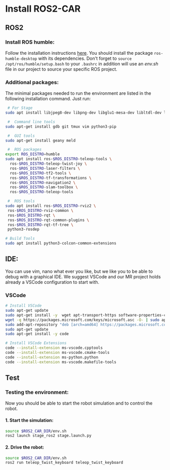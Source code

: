 # Install ROS2-CAR

## ROS2
### Install ROS humble:
Follow the installation instructions [here](https://docs.ros.org/en/humble/Installation.html). You should install the package `ros-humble-desktop` with its dependencies. Don't forget to `source /opt/ros/humble/setup.bash` to your `.bashrc` in addition will use an *env.sh* file in our project to source your specific ROS project.

### Additional packages:
The minimal packages needed to run the environment are listed in the following installation command. Just run:
``` bash
 # For Stage
sudo apt install libjpeg8-dev libpng-dev libglu1-mesa-dev libltdl-dev libfltk1.1-dev 

 #  Command line tools
sudo apt-get install gdb git tmux vim python3-pip

 #  GUI tools
sudo apt-get install geany meld 

 #  ROS packages
export ROS_DISTRO=humble
sudo apt install ros-$ROS_DISTRO-teleop-tools \
  ros-$ROS_DISTRO-teleop-twist-joy \
  ros-$ROS_DISTRO-laser-filters \
  ros-$ROS_DISTRO-tf2-tools \
  ros-$ROS_DISTRO-tf-transformations \
  ros-$ROS_DISTRO-navigation2 \
  ros-$ROS_DISTRO-slam-toolbox \
  ros-$ROS_DISTRO-teleop-tools

 #  ROS tools
sudo apt install ros-$ROS_DISTRO-rviz2 \
 ros-$ROS_DISTRO-rviz-common \
 ros-$ROS_DISTRO-rqt \
 ros-$ROS_DISTRO-rqt-common-plugins \
 ros-$ROS_DISTRO-rqt-tf-tree \
 python3-rosdep

# Build Tools
sudo apt install python3-colcon-common-extensions
```


## IDE:
You can use vim, nano what ever you like, but we like you to be able to debug with a graphical IDE.
We suggest VSCode and our MR project holds already a VSCode configuration to start with.

### VSCode
``` bash
# Install VSCode
sudo apt-get update
sudo apt-get install -y  wget apt-transport-https software-properties-common
wget -q https://packages.microsoft.com/keys/microsoft.asc -O- | sudo apt-key add -
sudo add-apt-repository "deb [arch=amd64] https://packages.microsoft.com/repos/vscode stable main"
sudo apt-get update
sudo apt-get install -y code

# Install VSCode Extensions
code --install-extension ms-vscode.cpptools
code --install-extension ms-vscode.cmake-tools
code --install-extension ms-python.python
code --install-extension ms-vscode.makefile-tools
```

## Test

### Testing the environment:
Now you should be able to start the robot simulation and to control the robot.

#### 1. Start the simulation:
``` bash
source $ROS2_CAR_DIR/env.sh
ros2 launch stage_ros2 stage.launch.py
```
#### 2. Drive the robot:
``` bash
source $ROS2_CAR_DIR/env.sh
ros2 run teleop_twist_keyboard teleop_twist_keyboard
```